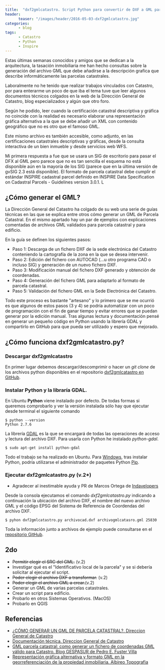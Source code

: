 ```yaml
---
title:  "dxf2gmlcatastro. Script Python para convertir de DXF a GML parcela catastral"
header:
      teaser: "/images/header/2016-05-03-dxf2gmlcatastro.jpg"
categories:
      - blog
tags:
      - Catastro
      - Python
      - Inspire
---
```


Estas últimas semanas conocidos y amigos que se dedican a la arquitectura, la tasación inmobiliaria me han hecho consultas sobre la generación del archivo GML que debe añadirse a la descripción grafíca que describe informáticamente las parcelas catastrales.

Laboralmente no he tenido que realizar trabajos vinculados con Catastro, por para enterarme un poco de que iba el tema tuve que leer algunos documentos técnicos colgados en la web de la Dirección General de Catastro, blog especializados y algún que otro foro.

Según he podido, leer cuando la certificación catastral descriptiva y gráfica no coincide con la realidad es necesario elaborar una representación gráfica alternativa a la que se debe añadir un XML con contenido geográfico que no es otro que el famoso GML.

Este mismo archivo es también accesible, como adjunto, en las certificaciones catastrales descriptivas y gráficas, desde la consulta interactiva de un bien inmueble y desde servicios web WFS.

Mi primera respuesta a fue que se usara un SIG de escritorio para pasar el DFX al GML pero parece que no es tan sencilla el esquema no está disponible aún en la mayoría de los SIG (parece que en la última versión de gvSIG 2.3 está disponible). El formato de parcela catastral debe cumplir el estándar INSPIRE cadastral parcel definido en INSPIRE Data Specification on Cadastral Parcels - Guidelines version 3.0.1\. L

## ¿Cómo generar el GML?

La Dirección General del Catastro ha colgado de su web una serie de guías técnicas en las que se explica entre otros cómo generar un GML de Parcela Catastral. En el mismo apartado hay un par de ejemplos con explicaciones comentadas de archivos GML validados para parcela catastral y para edificio.

En la guía se definen los siguientes pasos:

*   Paso 1: Descarga de un fichero DXF de la sede electrónica del Catastro conteniendo la cartografía de la zona en la que se desea intervenir.
*   Paso 2: Edición del fichero con AUTOCAD (...u otro programa CAD o incluso SIG) y generación de un nuevo fichero DXF.
*   Paso 3: Modificación manual del fichero DXF generado y obtención de coordenadas.
*   Paso 4: Generación del fichero GML para adaptarlo al formato de parcela catastral.
*   Paso 5: Validación del fichero GML en la Sede Electrónica del Catastro.

Todo este proceso es bastante "artesano" y lo primero que se me ocurrió es que algunos de estos pasos (3 y 4) se podría automatizar con un poco de programación con el fin de ganar tiempo y evitar errores que se puedan generar por la edición manual. Tras algunas lectura y documentación pensé en generar un pequeño código en Python usando la librería GDAL y compartirlo en GitHub para que pueda ser utilizado y espero que mejorado.

## ¿Cómo funciona dxf2gmlcatastro.py?

### Descargar dxf2gmlcatastro

En primer lugar debemos descargar/descomprimir o hacer un _git clone_ de los archivos python disponibles en el repositorio [dxf2gmlcatastro en GitHub](https://github.com/sigdeletras/dxf2gmlcatastro).

### Instalar Python y la libraría GDAL.

En Ubuntu **Python** viene instalado por defecto. De todas formas si queremos comprobarlo y ver la versión instalada sólo hay que ejecutar desde terminal el siguiente comando

    $ python --version
    Python 2.7.6

La librería [GDAL](https://pypi.python.org/pypi/GDAL/) es la que se encargará de todas las operaciones de acceso y lectura del archivo DXF. Para usarla con Python he instalado _python-gdal_.

    $ sudo apt-get install python-gdal

Todo el trabajo se ha realizado en Ubuntu. Para [Windows](https://www.python.org/downloads/), tras instalar Python, podría utilizarse el administrador de paquetes Python [Pip](http://recursospython.com/guias-y-manuales/instalacion-y-utilizacion-de-pip-en-windows-linux-y-os-x/).

### Ejecutar dxf2gmlcatastro.py (v.2*)

* Agradecer al inestimable ayuda y PR de Marcos Ortega de [Indavelopers](http://www.indavelopers.com/ "indavelopers")

Desde la consola ejecutamos el comando _dxf2gmlcatastro.py_ indicando a continuación la ubicación del archivo DXF, el nombre del nuevo archivo GML y el código EPSG del Sistema de Referencia de Coordendas del archivo DXF.

    $ pyhon dxf2gmlcatastro.py archivocad.dxf archivogmlcatasro.gml 25830

Toda la información junto a archivos de ejemplo puede consultarse en el [repositorio GitHub](https://github.com/sigdeletras/dxf2gmlcatastro "Github").

## 2do

*   <span style="text-decoration: line-through;">Permitir elegir el SRC del GML.</span> (v.2)
*   Investigar qué es el "Identificativo local de la parcela" y se si debería solicitar al ejecutar el script.
*   <span style="text-decoration: line-through;">Poder elegir el archivo DXF a transformar.</span> (v.2)
*   <span style="text-decoration: line-through;">Poder elegir el archivo GML a crear.</span>(v.2)
*   Generar un GML de varias parcelas catastrales.
*   Crear un script para edificio.
*   Probarlo en otros Sistemas Operativos. (MacOS)
*   Probarlo en QGIS

## Referencias

*   [¿CÓMO GENERAR UN GML DE PARCELA CATASTRAL?. Direccion General de Catastro](http://www.catastro.minhap.es/documentos/portal%20generacion%20GML.pdf)
*   [Documentación técnica. Direccion General de Catastro](http://www.catastro.minhap.es/esp/CoordinacionCatastroRegistro.asp#doctec)
*   [GML parcela catastral: como generar un fichero de coordenadas GML válido para Catastro. Blog GESPASUR de Pedro E. Fuster Villa](http://gespasur.blogspot.com.es/2016/01/como-generar-un-fichero-de-coordenadas.html)
*   [Representación gráfica alternativa y formato GML en la georreferenciación de la propiedad inmobiliaria. Albireo Topografia](http://www.albireotopografia.es/representacion-grafica-alternativa-y-formato-gml-en-la-georreferenciacion-de-la-propiedad-inmobiliaria/)
        
